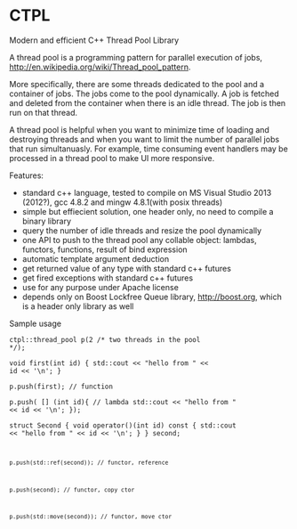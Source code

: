 CTPL
====

Modern and efficient C++ Thread Pool Library


A thread pool is a programming pattern for parallel execution of jobs, http://en.wikipedia.org/wiki/Thread_pool_pattern.

More specifically, there are some threads dedicated to the pool and a container of jobs. The jobs come to the pool dynamically. A job is fetched and deleted from the container when there is an idle thread. The job is then run on that thread.

A thread pool is helpful when you want to minimize time of loading and destroying threads and when you want to limit the number of parallel jobs that run simultanuasly. For example, time consuming event handlers may be processed in a thread pool to make UI more responsive.

Features:
- standard c++ language, tested to compile on MS Visual Studio 2013 (2012?), gcc 4.8.2 and mingw 4.8.1(with posix threads)
- simple but effiecient solution, one header only, no need to compile a binary library
- query the number of idle threads and resize the pool dynamically
- one API to push to the thread pool any collable object: lambdas, functors, functions, result of bind expression
- automatic template argument deduction
- get returned value of any type with standard c++ futures
- get fired exceptions with standard c++ futures
- use for any purpose under Apache license
- depends only on Boost Lockfree Queue library, http://boost.org, which is a header only library as well


Sample usage

<code>ctpl::thread_pool p(2 /* two threads in the pool */);</code>

<code>void first(int id) {
    std::cout << "hello from " << id << '\n';
}</code>

<code>p.push(first);  // function</code>

<code>p.push( &#91;&#93; (int id){  // lambda
  std::cout << "hello from " << id << '\n';
});</code>

<code>struct Second {
    void operator()(int id) const {
        std::cout << "hello from " << id << '\n';
    }
} second;

<code>p.push(std::ref(second));  // functor, reference</code>

<code>p.push(second);  // functor, copy ctor</code>

<code>p.push(std::move(second));  // functor, move ctor</code>

